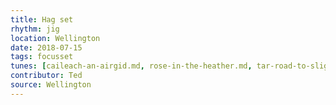 ```yaml
---
title: Hag set
rhythm: jig
location: Wellington
date: 2018-07-15
tags: focusset
tunes: [caileach-an-airgid.md, rose-in-the-heather.md, tar-road-to-sligo.md]
contributor: Ted
source: Wellington
---
```

